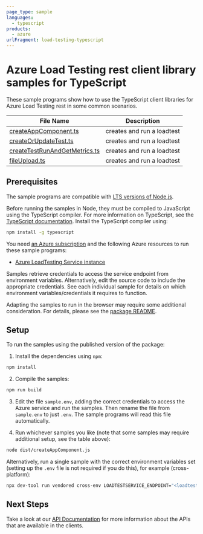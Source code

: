 ```yaml
---
page_type: sample
languages:
  - typescript
products:
  - azure
urlFragment: load-testing-typescript
---
```


# Azure Load Testing rest client library samples for TypeScript

These sample programs show how to use the TypeScript client libraries for Azure Load Testing rest in some common scenarios.

| **File Name**                                               | **Description**            |
| ----------------------------------------------------------- | -------------------------- |
| [createAppComponent.ts][createappcomponent]                 | creates and run a loadtest |
| [createOrUpdateTest.ts][createorupdatetest]                 | creates and run a loadtest |
| [createTestRunAndGetMetrics.ts][createtestrunandgetmetrics] | creates and run a loadtest |
| [fileUpload.ts][fileupload]                                 | creates and run a loadtest |

## Prerequisites

The sample programs are compatible with [LTS versions of Node.js](https://github.com/nodejs/release#release-schedule).

Before running the samples in Node, they must be compiled to JavaScript using the TypeScript compiler. For more information on TypeScript, see the [TypeScript documentation][typescript]. Install the TypeScript compiler using:

```bash
npm install -g typescript
```

You need [an Azure subscription][freesub] and the following Azure resources to run these sample programs:

- [Azure LoadTesting Service instance][createinstance_azureloadtestingserviceinstance]

Samples retrieve credentials to access the service endpoint from environment variables. Alternatively, edit the source code to include the appropriate credentials. See each individual sample for details on which environment variables/credentials it requires to function.

Adapting the samples to run in the browser may require some additional consideration. For details, please see the [package README][package].

## Setup

To run the samples using the published version of the package:

1. Install the dependencies using `npm`:

```bash
npm install
```

2. Compile the samples:

```bash
npm run build
```

3. Edit the file `sample.env`, adding the correct credentials to access the Azure service and run the samples. Then rename the file from `sample.env` to just `.env`. The sample programs will read this file automatically.

4. Run whichever samples you like (note that some samples may require additional setup, see the table above):

```bash
node dist/createAppComponent.js
```

Alternatively, run a single sample with the correct environment variables set (setting up the `.env` file is not required if you do this), for example (cross-platform):

```bash
npx dev-tool run vendored cross-env LOADTESTSERVICE_ENDPOINT="<loadtestservice endpoint>" SUBSCRIPTION_ID="<subscription id>" node dist/createAppComponent.js
```

## Next Steps

Take a look at our [API Documentation][apiref] for more information about the APIs that are available in the clients.

[createappcomponent]: https://github.com/Azure/azure-sdk-for-js/blob/main/sdk/loadtesting/load-testing-rest/samples/v1/typescript/src/createAppComponent.ts
[createorupdatetest]: https://github.com/Azure/azure-sdk-for-js/blob/main/sdk/loadtesting/load-testing-rest/samples/v1/typescript/src/createOrUpdateTest.ts
[createtestrunandgetmetrics]: https://github.com/Azure/azure-sdk-for-js/blob/main/sdk/loadtesting/load-testing-rest/samples/v1/typescript/src/createTestRunAndGetMetrics.ts
[fileupload]: https://github.com/Azure/azure-sdk-for-js/blob/main/sdk/loadtesting/load-testing-rest/samples/v1/typescript/src/fileUpload.ts
[apiref]: https://docs.microsoft.com/javascript/api/@azure-rest/load-testing
[freesub]: https://azure.microsoft.com/free/
[createinstance_azureloadtestingserviceinstance]: https://learn.microsoft.com/azure/load-testing/
[package]: https://github.com/Azure/azure-sdk-for-js/tree/main/sdk/loadtesting/load-testing-rest/README.md
[typescript]: https://www.typescriptlang.org/docs/home.html
